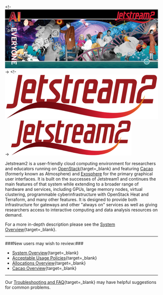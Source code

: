 <!- ![Jetstream2 Panel Art](images/JS2-banner.png) ->
<!- ![Jetstream2 Logo](images/JS2-Logo-Transparent.png) ->
<img src="images/JS2-Logo-Transparent.png" alt="Logo" class="center" width="400"/>


Jetstream2 is a user-friendly cloud computing environment for researchers and educators running on [OpenStack](https://www.openstack.org/){target=_blank} and featuring [Cacao](ui/atmo/intro.md) (formerly known as Atmosphere) and [Exosphere](ui/exo/exo.md) for the primary graphical user interfaces. It is built on the successes of Jetstream1 and continues the main features of that system while extending to a broader range of hardware and services, including GPUs, large memory nodes, virtual clustering, programmable cyberinfrastructure with OpenStack Heat and Terraform, and many other features. It is designed to provide both infrastructure for gateways and other "always on" services as well as giving researchers access to interactive computing and data analysis resources on demand.

For a more in-depth description please see the [System Overview](overview/overview-doc.md){target=_blank}.

---
###New users may wish to review:###

* [System Overview](overview/overview-doc.md){target=_blank}
* [Acceptable Usage Policies](general/policies.md){target=_blank}
* [Allocations Overview](alloc/overview.md){target=_blank}
* [Cacao Overview](ui/atmo/overview.md){target=_blank}

---
Our [Troubleshooting and FAQ](faq/trouble.md){target=_blank} may have helpful suggestions for common problems.
